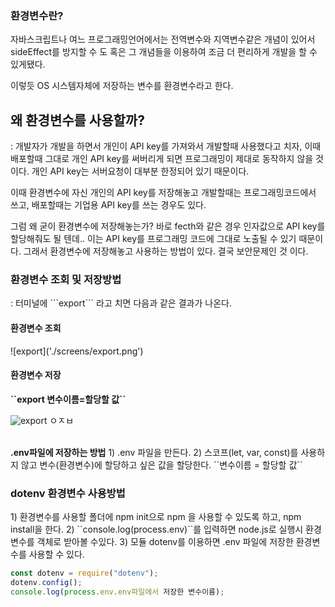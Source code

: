 <h3>환경변수란?</h3>

자바스크립트나 여느 프로그래밍언어에서는 전역변수와 지역변수같은 개념이 있어서 sideEffect를 방지할
수 도 혹은 그 개념들을 이용하여 조금 더 편리하게 개발을 할 수 있게됐다.

이렇듯 OS 시스템자체에 저장하는 변수를 환경변수라고 한다.

<h2>왜 환경변수를 사용할까?</h2>
: 개발자가 개발을 하면서 개인이 API key를 가져와서 개발할때 사용했다고 치자, 이때 배포할때 그대로 개인 API key를 써버리게 되면 프로그래밍이 제대로 동작하지 않을 것이다. 개인 API key는 서버요청이 대부분 한정되어 있기 때문이다.

이때 환경변수에 자신 개인의 API key를 저장해놓고 개발할때는 프로그래밍코드에서 쓰고, 배포할때는 기업용 API key를 쓰는 경우도 있다.

그럼 왜 굳이 환경변수에 저장해놓는가? 바로 fecth와 같은 경우 인자값으로 API key를 할당해줘도 될 텐데..
이는 API key를 프로그래밍 코드에 그대로 노출될 수 있기 때문이다. 그래서 환경변수에 저장해놓고 사용하는 방법이 있다. 결국 보안문제인 것 이다.

<h3>환경변수 조회 및 저장방법</h3>
: 터미널에 ```export``` 라고 치면 다음과 같은 결과가 나온다.
<h4>환경변수 조회</h4>
![export]('./screens/export.png')

<br>
<h4>환경변수 저장</h4>
<strong>``export 변수이름=할당할 값``</strong>

![export]('./screens/isGood.png')
ㅇㅈㅂ

<br>
<strong>.env파일에 저장하는 방법</strong>
1) .env 파일을 만든다.
2) 스코프(let, var, const)를 사용하지 않고 변수(환경변수)에 할당하고 싶은 값을 할당한다.
``변수이름 = 할당할 값``


<br>
<h3>dotenv 환경변수 사용방법</h3>
1) 환경변수를 사용할 폴더에 npm init으로 npm 을 사용할 수 있도록 하고, npm install을 한다.
2) ``console.log(process.env)``를 입력하면 node.js로 실행시 환경변수를 객체로 받아볼 수있다.
3) 모듈 dotenv를 이용하면 .env 파일에 저장한 환경변수를 사용할 수 있다.

```js
const dotenv = require("dotenv");
dotenv.config();
console.log(process.env.env파일에서 저장한 변수이름);
```
